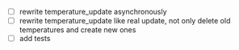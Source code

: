 - [ ] rewrite temperature_update asynchronously
- [ ] rewrite temperature_update like real update, not only delete old temperatures and create new ones
- [ ] add tests
